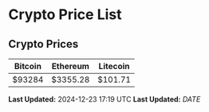# Crypto Price List

## Crypto Prices
| Bitcoin | Ethereum | Litecoin |
| ------- | -------- | -------- |
| $93284 | $3355.28 | $101.71 |
**Last Updated:** 2024-12-23 17:19 UTC
**Last Updated:** $DATE$
